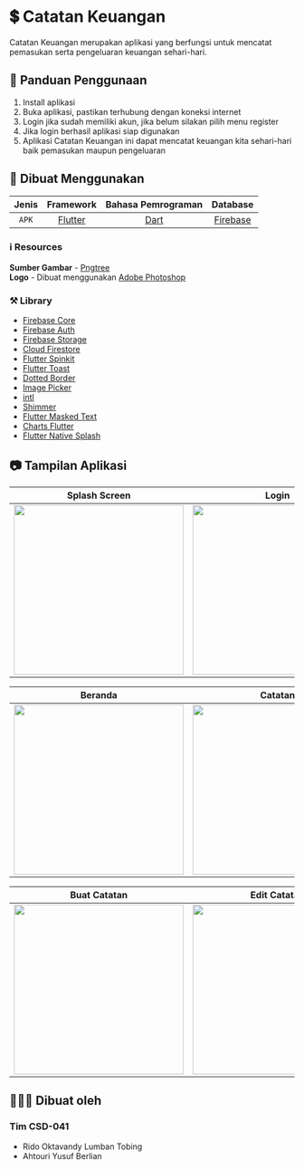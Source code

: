 # 💲 Catatan Keuangan
Catatan Keuangan merupakan aplikasi yang berfungsi untuk mencatat pemasukan serta pengeluaran keuangan sehari-hari.

## 📖 Panduan Penggunaan
1. Install aplikasi
2. Buka aplikasi, pastikan terhubung dengan koneksi internet
3. Login jika sudah memiliki akun, jika belum silakan pilih menu register
4. Jika login berhasil aplikasi siap digunakan
5. Aplikasi Catatan Keuangan ini dapat mencatat keuangan kita sehari-hari baik pemasukan maupun pengeluaran

## 📝 Dibuat Menggunakan
Jenis | Framework | Bahasa Pemrograman | Database
:----------:|:----------:|:-------------:|:--------:
`APK` | [Flutter](https://flutter.dev/)  | [Dart](https://dart.dev/) | [Firebase](https://firebase.google.com/)

### ℹ️ Resources
__Sumber Gambar__ - [Pngtree](https://id.pngtree.com/)<br>
__Logo__ - Dibuat menggunakan [Adobe Photoshop](https://www.adobe.com/products/photoshop.html)

### ⚒️ Library
- [Firebase Core](https://pub.dev/packages/firebase_core)
- [Firebase Auth](https://pub.dev/packages/firebase_auth)
- [Firebase Storage](https://pub.dev/packages/firebase_storage)
- [Cloud Firestore](https://pub.dev/packages/cloud_firestore)
- [Flutter Spinkit](https://pub.dev/packages/flutter_spinkit)
- [Flutter Toast](https://pub.dev/packages/fluttertoast)
- [Dotted Border](https://pub.dev/packages/dotted_border)
- [Image Picker](https://pub.dev/packages/image_picker)
- [intl](https://pub.dev/packages/intl)
- [Shimmer](https://pub.dev/packages/shimmer)
- [Flutter Masked Text](https://pub.dev/packages/flutter_masked_text)
- [Charts Flutter](https://pub.dev/packages/charts_flutter)
- [Flutter Native Splash](https://pub.dev/packages/flutter_native_splash)

## 📷 Tampilan Aplikasi
Splash Screen | Login | Register 
:----------:|:----------:|:-------------:
<img src = "https://user-images.githubusercontent.com/65386256/147311095-829efb51-43fa-44e9-b820-f14c5f3fcb27.jpg" height=300/> | <img src = "https://user-images.githubusercontent.com/65386256/147311608-79b96ed2-aad6-412d-a26f-d43159360d90.jpg" height=300/> | <img src = "https://user-images.githubusercontent.com/65386256/147311752-ac58795c-bb85-4b36-b424-675fd76d0159.jpg" height=300/>

Beranda | Catatan | Pengaturan 
:----------:|:----------:|:-------------:
<img src = "https://user-images.githubusercontent.com/65386256/147312012-eb626ff3-0342-42b9-817f-c35504d6e7fe.jpg" height=300/> | <img src = "https://user-images.githubusercontent.com/65386256/147312216-60f93a0c-1183-493a-a5a3-4fae24f723c3.jpg" height=300/> | <img src = "https://user-images.githubusercontent.com/65386256/147312400-9cc5b295-143c-450a-8574-32518a92689d.jpg" height=300/>

Buat Catatan | Edit Catatan  
:----------:|:----------:
<img src = "https://user-images.githubusercontent.com/65386256/147312643-7632ed33-377b-465a-8a20-82094134f4af.jpg" height=300/> | <img src = "https://user-images.githubusercontent.com/65386256/147312714-a9de13b0-9997-45af-99a8-481e6600547a.jpg" height=300/> 

## 🧑‍🤝‍🧑 Dibuat oleh
### Tim CSD-041
- Rido Oktavandy Lumban Tobing
- Ahtouri Yusuf Berlian
